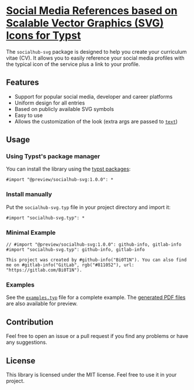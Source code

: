 # [Social Media References based on Scalable Vector Graphics (SVG) Icons for Typst](https://github.com/Bi0T1N/typst-socialhub-svg)
The `socialhub-svg` package is designed to help you create your curriculum vitae (CV). It allows you to easily reference your social media profiles with the typical icon of the service plus a link to your profile.

## Features
- Support for popular social media, developer and career platforms
- Uniform design for all entries
- Based on publicly available SVG symbols
- Easy to use
- Allows the customization of the look (extra args are passed to [`text`](https://typst.app/docs/reference/text/text/))

## Usage
### Using Typst's package manager
You can install the library using the [typst packages](https://github.com/typst/packages):
```typst
#import "@preview/socialhub-svg:1.0.0": *
```

### Install manually
Put the `socialhub-svg.typ` file in your project directory and import it:
```typst
#import "socialhub-svg.typ": *
```

### Minimal Example
```typst
// #import "@preview/socialhub-svg:1.0.0": github-info, gitlab-info
#import "socialhub-svg.typ": github-info, gitlab-info

This project was created by #github-info("Bi0T1N"). You can also find me on #gitlab-info("GitLab", rgb("#811052"), url: "https://gitlab.com/Bi0T1N").
```

### Examples
See the [`examples.typ`](examples/examples.typ) file for a complete example. The [generated PDF files](examples/) are also available for preview.

## Contribution
Feel free to open an issue or a pull request if you find any problems or have any suggestions.

## License
This library is licensed under the MIT license. Feel free to use it in your project.
